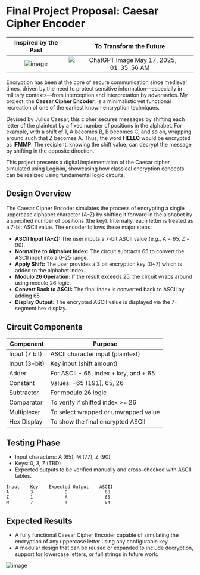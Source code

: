 # Final Project Proposal: Caesar Cipher Encoder
Inspired by the Past       |  To Transform the Future
:-------------------------:|:-------------------------:
![image](https://github.com/user-attachments/assets/df71db2f-1572-45c8-9943-a1e5dedede5d)  |  ![ChatGPT Image May 17, 2025, 01_35_56 AM](https://github.com/user-attachments/assets/7a2d156f-c05d-4bde-b1c1-b5abf4592e9b)

Encryption has been at the core of secure communication since medieval times, driven by the need to protect sensitive information—especially in military contexts—from interception and interpretation by adversaries. My project, the **Caesar Cipher Encoder**, is a minimalistic yet functional recreation of one of the earliest known encryption techniques.

Devised by Julius Caesar, this cipher secures messages by shifting each letter of the plaintext by a fixed number of positions in the alphabet. For example, with a shift of 1, A becomes B, B becomes C, and so on, wrapping around such that Z becomes A. Thus, the word **HELLO** would be encrypted as **IFMMP**. The recipient, knowing the shift value, can decrypt the message by shifting in the opposite direction.

This project presents a digital implementation of the Caesar cipher, simulated using Logisim, showcasing how classical encryption concepts can be realized using fundamental logic circuits.

## Design Overview
The Caesar Cipher Encoder simulates the process of encrypting a single uppercase alphabet character (A–Z) by shifting it forward in the alphabet by a specified number of positions (the key). Internally, each letter is treated as a 7-bit ASCII value.
The encoder follows these major steps:
- **ASCII Input (A–Z):** The user inputs a 7-bit ASCII value (e.g., A = 65, Z = 90).
- **Normalize to Alphabet Index:** The circuit subtracts 65 to convert the ASCII input into a 0–25 range.
- **Apply Shift:** The user provides a 3 bit encryption key (0~7) which is added to the alphabet index.
- **Modulo 26 Operation:** If the result exceeds 25, the circuit wraps around using modulo 26 logic.
- **Convert Back to ASCII:** The final index is converted back to ASCII by adding 65.
- **Display Output:** The encrypted ASCII value is displayed via the 7-segment hex display.

## Circuit Components
| Component| Purpose |
| -------- | ------- |
| Input (7 bit)  | ASCII character input (plaintext)    |
| Input (3-bit) | Key input (shift amount)    |
| Adder    | For ASCII - 65, index + key, and + 65    |
| Constant    | Values: -65 (191), 65, 26    |
| Subtractor    | For modulo 26 logic    |
| Comparator    | To verify if shifted index >= 26    |
| Multiplexer   | To select wrapped or unwrapped value    |
| Hex Display    | To show the final encrypted ASCII    |

## Testing Phase
- Input characters: A (65), M (77), Z (90)
- Keys: 0, 3, 7 (TBD)
- Expected outputs to be verified manually and cross-checked with ASCII tables.
```
Input    Key    Expected Output    ASCII
A        3            D              68
Z        1            A              65
M        7            T              84
```
## Expected Results
- A fully functional Caesar Cipher Encoder capable of simulating the encryption of any uppercase letter using any configurable key.
- A modular design that can be reused or expanded to include decryption, support for lowercase letters, or full strings in future work.

![image](https://github.com/user-attachments/assets/8b329dd0-1dda-4005-b0ac-68ef118b9485)

